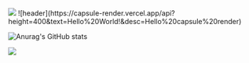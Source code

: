 <img src="https://capsule-render.vercel.app/api?type=waving&color=_hexcode&height=300&section=header&text=Welcome&fontSize=90" />
![header](https://capsule-render.vercel.app/api?height=400&text=Hello%20World!&desc=Hello%20capsule%20render)

![Anurag's GitHub stats](https://github-readme-stats.vercel.app/api?username=gubam&show_icons=true&theme=radical)

<a href="https://gubam.github.io" target="_blank"><img src="https://img.shields.io/badge/git blog-#222222?style=githubpages&logo=로고&logoColor=로고색상"/></a>
